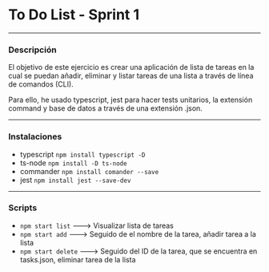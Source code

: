 # To Do List - Sprint 1

---

### Descripción

El objetivo de este ejercicio es crear una aplicación de lista de tareas en la cual se puedan añadir, eliminar y listar tareas de una lista a través de línea de comandos (CLI).

Para ello, he usado typescript, jest para hacer tests unitarios, la extensión command y base de datos a través de una extensión .json.

---

### Instalaciones

- typescript   `npm install typescript -D`
- ts-node   `npm install -D ts-node`
- commander   `npm install comander --save`
- jest   `npm install jest --save-dev`

---

### Scripts

- `npm start list`  --->  Visualizar lista de tareas
- `npm start add`   --->  Seguido de el nombre de la tarea, añadir tarea a la lista
- `npm start delete`  --->  Seguido del ID de la tarea, que se encuentra en tasks.json, eliminar tarea de la lista
